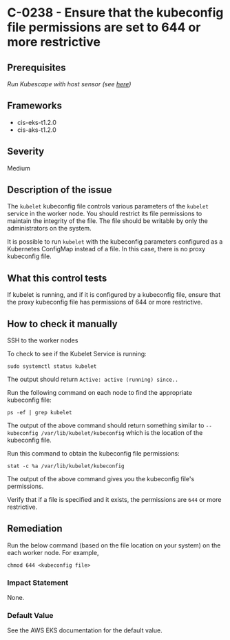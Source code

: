 # C-0238 - Ensure that the kubeconfig file permissions are set to 644 or more restrictive

## Prerequisites
 *Run Kubescape with host sensor (see [here](https://hub.armo.cloud/docs/host-sensor))*
 
## Frameworks
* cis-eks-t1.2.0
* cis-aks-t1.2.0
 
## Severity
Medium

## Description of the issue
The `kubelet` kubeconfig file controls various parameters of the `kubelet` service in the worker node. You should restrict its file permissions to maintain the integrity of the file. The file should be writable by only the administrators on the system.

 It is possible to run `kubelet` with the kubeconfig parameters configured as a Kubernetes ConfigMap instead of a file. In this case, there is no proxy kubeconfig file.
 
## What this control tests 
If kubelet is running, and if it is configured by a kubeconfig file, ensure that the proxy kubeconfig file has permissions of 644 or more restrictive.
 
## How to check it manually 
SSH to the worker nodes

 To check to see if the Kubelet Service is running:

 
```
sudo systemctl status kubelet

```
 The output should return `Active: active (running) since..`

 Run the following command on each node to find the appropriate kubeconfig file:

 
```
ps -ef | grep kubelet

```
 The output of the above command should return something similar to `--kubeconfig /var/lib/kubelet/kubeconfig` which is the location of the kubeconfig file.

 Run this command to obtain the kubeconfig file permissions:

 
```
stat -c %a /var/lib/kubelet/kubeconfig

```
 The output of the above command gives you the kubeconfig file's permissions.

 Verify that if a file is specified and it exists, the permissions are `644` or more restrictive.
 
## Remediation
Run the below command (based on the file location on your system) on the each worker
node. For example,

 
```
chmod 644 <kubeconfig file>

```
 
### Impact Statement
None.
 
### Default Value
See the AWS EKS documentation for the default value.
 
